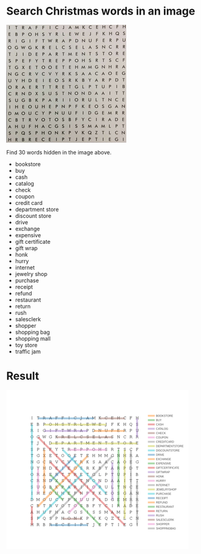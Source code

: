 # Search Christmas words in an image

![board](board_small.png)


Find 30 words hidden in the image above.

- bookstore
- buy
- cash
- catalog
- check
- coupon
- credit card
- department store
- discount store
- drive
- exchange
- expensive
- gift certificate
- gift wrap
- honk
- hurry
- internet
- jewelry shop
- purchase
- receipt
- refund
- restaurant
- return
- rush
- salesclerk
- shopper
- shopping bag
- shopping mall
- toy store
- traffic jam


# Result

<a href="http://nbviewer.jupyter.org/github/yamaton/search-words-in-image/blob/c59be1f0cefea766d3d98c9768591c3568b4e1d5/word_search.ipynb">
<img src="./result.png"></a>
